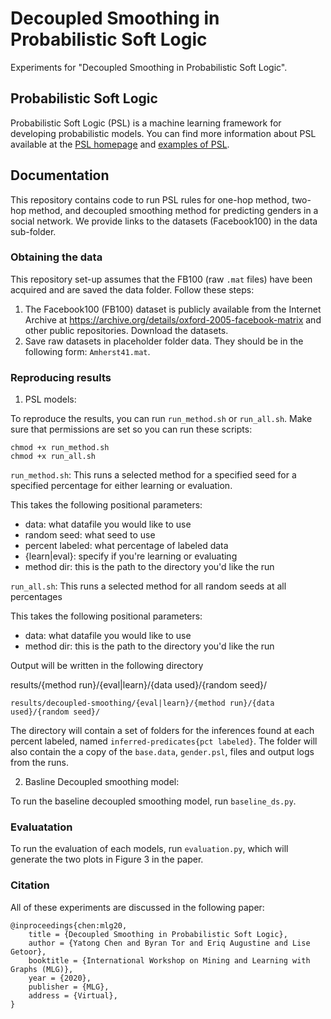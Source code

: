 # Decoupled Smoothing in Probabilistic Soft Logic

Experiments for "Decoupled Smoothing in Probabilistic Soft Logic".

## Probabilistic Soft Logic

Probabilistic Soft Logic (PSL) is a machine learning framework for developing probabilistic models. You can find more information about PSL available at the [PSL homepage](https://psl.linqs.org/) and [examples of PSL](https://github.com/linqs/psl-examples). 

## Documentation

This repository contains code to run PSL rules for one-hop method, two-hop method, and decoupled smoothing method for predicting genders in a social network. 
We provide links to the datasets (Facebook100) in the data sub-folder.

### Obtaining the data

This repository set-up assumes that the FB100 (raw `.mat` files) have been acquired and are saved the data folder. Follow these steps:
1. The Facebook100 (FB100) dataset is publicly available from the Internet Archive at https://archive.org/details/oxford-2005-facebook-matrix and other public repositories. Download the datasets.
2. Save raw datasets in placeholder folder data. They should be in the following form: `Amherst41.mat`.

### Reproducing results

1. PSL models:

To reproduce the results, you can run `run_method.sh` or `run_all.sh`. Make sure that permissions are set so you can run these scripts: 
```
chmod +x run_method.sh
chmod +x run_all.sh
```

`run_method.sh`: This runs a selected method for a specified seed for a specified percentage for either learning or evaluation.

This takes the following positional parameters: 
* data: what datafile you would like to use
* random seed: what seed to use
* percent labeled: what percentage of labeled data
* {learn|eval}: specify if you're learning or evaluating
* method dir: this is the path to the directory you'd like the run

`run_all.sh`: This runs a selected method for all random seeds at all percentages

This takes the following positional parameters: 
* data: what datafile you would like to use
* method dir: this is the path to the directory you'd like the run

Output will be written in the following directory

results/{method run}/{eval|learn}/{data used}/{random seed}/

`results/decoupled-smoothing/{eval|learn}/{method run}/{data used}/{random seed}/`

The directory will contain a set of folders for the inferences found at each percent labeled, named `inferred-predicates{pct labeled}`.
The folder will also contain the a copy of the `base.data`, `gender.psl`, files and output logs from the runs.

2. Basline Decoupled smoothing model:

To run the baseline decoupled smoothing model, run `baseline_ds.py`.


### Evaluatation
To run the evaluation of each models, run `evaluation.py`, which will generate the two plots in Figure 3 in the paper.

### Citation

All of these experiments are discussed in the following paper:

```
@inproceedings{chen:mlg20,
    title = {Decoupled Smoothing in Probabilistic Soft Logic},
    author = {Yatong Chen and Byran Tor and Eriq Augustine and Lise Getoor},
    booktitle = {International Workshop on Mining and Learning with Graphs (MLG)},
    year = {2020},
    publisher = {MLG},
    address = {Virtual},
}
```


